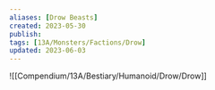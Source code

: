```yaml
---
aliases: [Drow Beasts]
created: 2023-05-30
publish: 
tags: [13A/Monsters/Factions/Drow]
updated: 2023-06-03
---
```


![[Compendium/13A/Bestiary/Humanoid/Drow/Drow]]